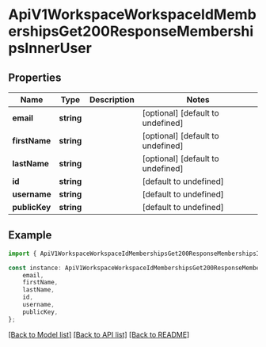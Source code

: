 # ApiV1WorkspaceWorkspaceIdMembershipsGet200ResponseMembershipsInnerUser


## Properties

Name | Type | Description | Notes
------------ | ------------- | ------------- | -------------
**email** | **string** |  | [optional] [default to undefined]
**firstName** | **string** |  | [optional] [default to undefined]
**lastName** | **string** |  | [optional] [default to undefined]
**id** | **string** |  | [default to undefined]
**username** | **string** |  | [default to undefined]
**publicKey** | **string** |  | [default to undefined]

## Example

```typescript
import { ApiV1WorkspaceWorkspaceIdMembershipsGet200ResponseMembershipsInnerUser } from './api';

const instance: ApiV1WorkspaceWorkspaceIdMembershipsGet200ResponseMembershipsInnerUser = {
    email,
    firstName,
    lastName,
    id,
    username,
    publicKey,
};
```

[[Back to Model list]](../README.md#documentation-for-models) [[Back to API list]](../README.md#documentation-for-api-endpoints) [[Back to README]](../README.md)
